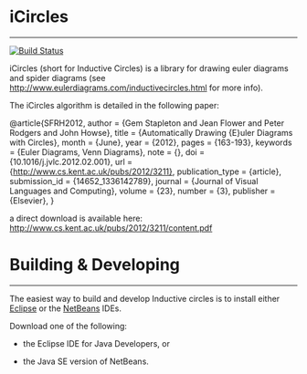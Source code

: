 # iCircles
--------------------------------------------------------------------------------

[![Build Status](https://travis-ci.org/speedith/iCircles.svg?branch=master)](https://travis-ci.org/speedith/iCircles)

iCircles (short for Inductive Circles) is a library for drawing euler diagrams and spider diagrams (see http://www.eulerdiagrams.com/inductivecircles.html for more info).

The iCircles algorithm is detailed in the following paper:

@article{SFRH2012,
author = {Gem Stapleton and Jean Flower and Peter Rodgers and John Howse},
title = {Automatically Drawing {E}uler Diagrams with Circles},
month = {June},
year = {2012},
pages = {163-193},
keywords = {Euler Diagrams, Venn Diagrams},
note = {},
doi = {10.1016/j.jvlc.2012.02.001},
url = {http://www.cs.kent.ac.uk/pubs/2012/3211},
    publication_type = {article},
    submission_id = {14652_1336142789},
    journal = {Journal of Visual Languages and Computing},
    volume = {23},
    number = {3},
    publisher = {Elsevier},
}

a direct download is available here:
http://www.cs.kent.ac.uk/pubs/2012/3211/content.pdf

# Building & Developing
--------------------------------------------------------------------------------

The easiest way to build and develop Inductive circles is to install either
[Eclipse](http://www.eclipse.org/downloads/) or the [NetBeans](http://netbeans.org/downloads/) IDEs.

Download one of the following:

*   the Eclipse IDE for Java Developers, or

*   the Java SE version of NetBeans.
